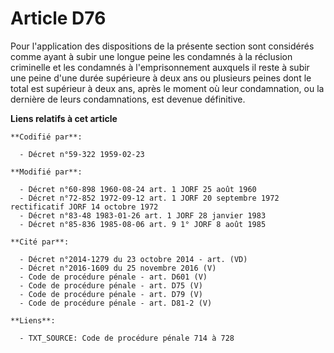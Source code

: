 # Article D76

Pour l'application des dispositions de la présente section sont considérés comme ayant à subir une longue peine les condamnés
à la réclusion criminelle et les condamnés à l'emprisonnement auxquels il reste à subir une peine d'une durée supérieure à
deux ans ou plusieurs peines dont le total est supérieur à deux ans, après le moment où leur condamnation, ou la dernière de
leurs condamnations, est devenue définitive.

**Liens relatifs à cet article**

	**Codifié par**:

	  - Décret n°59-322 1959-02-23

	**Modifié par**:

	  - Décret n°60-898 1960-08-24 art. 1 JORF 25 août 1960
	  - Décret n°72-852 1972-09-12 art. 1 JORF 20 septembre 1972 rectificatif JORF 14 octobre 1972
	  - Décret n°83-48 1983-01-26 art. 1 JORF 28 janvier 1983
	  - Décret n°85-836 1985-08-06 art. 9 1° JORF 8 août 1985

	**Cité par**:

	  - Décret n°2014-1279 du 23 octobre 2014 - art. (VD)
	  - Décret n°2016-1609 du 25 novembre 2016 (V)
	  - Code de procédure pénale - art. D601 (V)
	  - Code de procédure pénale - art. D75 (V)
	  - Code de procédure pénale - art. D79 (V)
	  - Code de procédure pénale - art. D81-2 (V)

	**Liens**:

	  - TXT_SOURCE: Code de procédure pénale 714 à 728
